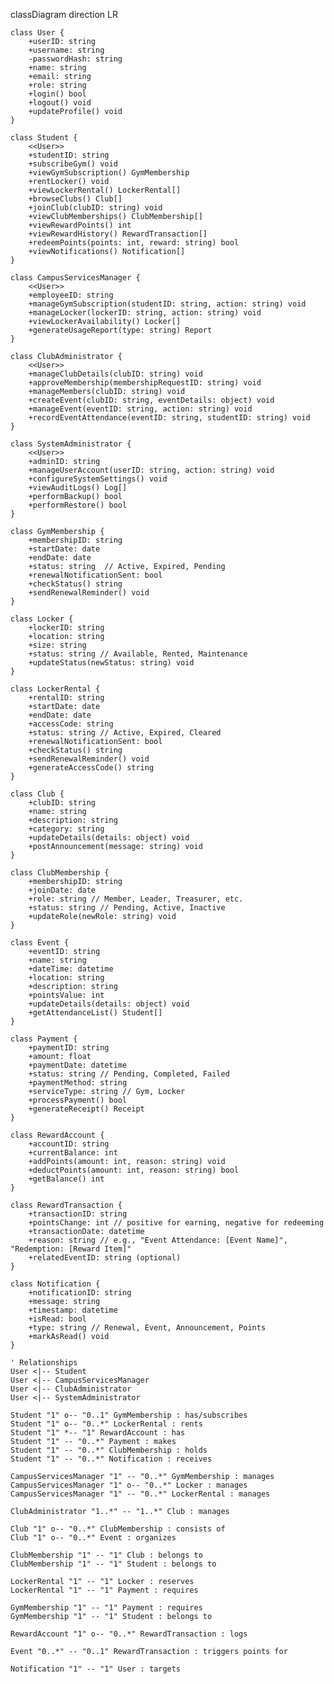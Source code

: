 classDiagram
    direction LR

    class User {
        +userID: string
        +username: string
        -passwordHash: string
        +name: string
        +email: string
        +role: string
        +login() bool
        +logout() void
        +updateProfile() void
    }

    class Student {
        <<User>>
        +studentID: string
        +subscribeGym() void
        +viewGymSubscription() GymMembership
        +rentLocker() void
        +viewLockerRental() LockerRental[]
        +browseClubs() Club[]
        +joinClub(clubID: string) void
        +viewClubMemberships() ClubMembership[]
        +viewRewardPoints() int
        +viewRewardHistory() RewardTransaction[]
        +redeemPoints(points: int, reward: string) bool
        +viewNotifications() Notification[]
    }

    class CampusServicesManager {
        <<User>>
        +employeeID: string
        +manageGymSubscription(studentID: string, action: string) void
        +manageLocker(lockerID: string, action: string) void
        +viewLockerAvailability() Locker[]
        +generateUsageReport(type: string) Report
    }

    class ClubAdministrator {
        <<User>>
        +manageClubDetails(clubID: string) void
        +approveMembership(membershipRequestID: string) void
        +manageMembers(clubID: string) void
        +createEvent(clubID: string, eventDetails: object) void
        +manageEvent(eventID: string, action: string) void
        +recordEventAttendance(eventID: string, studentID: string) void
    }

    class SystemAdministrator {
        <<User>>
        +adminID: string
        +manageUserAccount(userID: string, action: string) void
        +configureSystemSettings() void
        +viewAuditLogs() Log[]
        +performBackup() bool
        +performRestore() bool
    }

    class GymMembership {
        +membershipID: string
        +startDate: date
        +endDate: date
        +status: string  // Active, Expired, Pending
        +renewalNotificationSent: bool
        +checkStatus() string
        +sendRenewalReminder() void
    }

    class Locker {
        +lockerID: string
        +location: string
        +size: string
        +status: string // Available, Rented, Maintenance
        +updateStatus(newStatus: string) void
    }

    class LockerRental {
        +rentalID: string
        +startDate: date
        +endDate: date
        +accessCode: string
        +status: string // Active, Expired, Cleared
        +renewalNotificationSent: bool
        +checkStatus() string
        +sendRenewalReminder() void
        +generateAccessCode() string
    }

    class Club {
        +clubID: string
        +name: string
        +description: string
        +category: string
        +updateDetails(details: object) void
        +postAnnouncement(message: string) void
    }

    class ClubMembership {
        +membershipID: string
        +joinDate: date
        +role: string // Member, Leader, Treasurer, etc.
        +status: string // Pending, Active, Inactive
        +updateRole(newRole: string) void
    }

    class Event {
        +eventID: string
        +name: string
        +dateTime: datetime
        +location: string
        +description: string
        +pointsValue: int
        +updateDetails(details: object) void
        +getAttendanceList() Student[]
    }

    class Payment {
        +paymentID: string
        +amount: float
        +paymentDate: datetime
        +status: string // Pending, Completed, Failed
        +paymentMethod: string
        +serviceType: string // Gym, Locker
        +processPayment() bool
        +generateReceipt() Receipt
    }

    class RewardAccount {
        +accountID: string
        +currentBalance: int
        +addPoints(amount: int, reason: string) void
        +deductPoints(amount: int, reason: string) bool
        +getBalance() int
    }

    class RewardTransaction {
        +transactionID: string
        +pointsChange: int // positive for earning, negative for redeeming
        +transactionDate: datetime
        +reason: string // e.g., "Event Attendance: [Event Name]", "Redemption: [Reward Item]"
        +relatedEventID: string (optional)
    }

    class Notification {
        +notificationID: string
        +message: string
        +timestamp: datetime
        +isRead: bool
        +type: string // Renewal, Event, Announcement, Points
        +markAsRead() void
    }

    ' Relationships
    User <|-- Student
    User <|-- CampusServicesManager
    User <|-- ClubAdministrator
    User <|-- SystemAdministrator

    Student "1" o-- "0..1" GymMembership : has/subscribes
    Student "1" o-- "0..*" LockerRental : rents
    Student "1" *-- "1" RewardAccount : has
    Student "1" -- "0..*" Payment : makes
    Student "1" -- "0..*" ClubMembership : holds
    Student "1" -- "0..*" Notification : receives

    CampusServicesManager "1" -- "0..*" GymMembership : manages
    CampusServicesManager "1" o-- "0..*" Locker : manages
    CampusServicesManager "1" -- "0..*" LockerRental : manages

    ClubAdministrator "1..*" -- "1..*" Club : manages

    Club "1" o-- "0..*" ClubMembership : consists of
    Club "1" o-- "0..*" Event : organizes

    ClubMembership "1" -- "1" Club : belongs to
    ClubMembership "1" -- "1" Student : belongs to

    LockerRental "1" -- "1" Locker : reserves
    LockerRental "1" -- "1" Payment : requires

    GymMembership "1" -- "1" Payment : requires
    GymMembership "1" -- "1" Student : belongs to

    RewardAccount "1" o-- "0..*" RewardTransaction : logs

    Event "0..*" -- "0..1" RewardTransaction : triggers points for

    Notification "1" -- "1" User : targets

